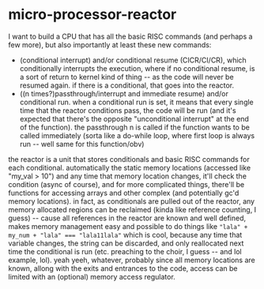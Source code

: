 # micro-processor-reactor

I want to build a CPU that has all the basic RISC commands (and perhaps a few more), but also importantly at least these new commands:
- (conditional interrupt) and/or conditional resume (CICR/CI/CR), which conditionally interrupts the execution, where if no conditional resume, is a sort of return to kernel kind of thing -- as the code will never be resumed again. if there is a conditional, that goes into the reactor.
- ((n times?)passthrough/interrupt and immediate resume) and/or conditional run. when a conditional run is set, it means that every single time that the reactor conditions pass, the code will be run (and it's expected that there's the opposite "unconditional interrupt" at the end of the function). the passthrough n is called if the function wants to be called immediately (sorta like a do-while loop, where first loop is always run -- well same for this function/obv)

the reactor is a unit that stores conditionals and basic RISC commands for each conditional. automatically the static memory locations (accessed like "my_val > 10") and any time that memory location changes, it'll check the condition (async of course), and for more complicated things, there'll be functions for accessing arrays and other complex (and potentially gc'd memory locations). in fact, as conditionals are pulled out of the reactor, any memory allocated regions can be reclaimed (kinda like reference counting, I guess) -- cause all references in the reactor are known and well defined, makes memory management easy and possible to do things like `"lala" + my_num + "lala" === "lala11lala"` which is cool, because any time that variable changes, the string can be discarded, and only reallocated next time the conditional is run (etc. preaching to the choir, I guess -- and lol example, lol).
    yeah yeeh, whatever, probably since all memory locations are known, allong with the exits and entrances to the code, access can be limited with an (optional) memory access regulator.
